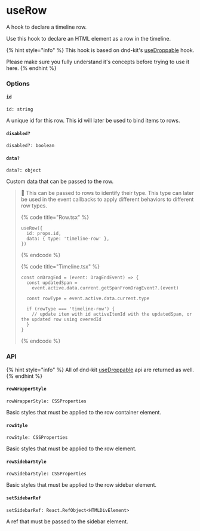 # useRow

A hook to declare a timeline row.

Use this hook to declare an HTML element as a row in the timeline.

{% hint style="info" %}
This hook is based on dnd-kit's [useDroppable](https://docs.dndkit.com/api-documentation/droppable/usedroppable) hook.

Please make sure you fully understand it's concepts before trying to use it here.
{% endhint %}

### Options

#### `id`

```tsx
id: string
```

A unique id for this row. This id will later be used to bind items to rows.

#### `disabled?`

```tsx
disabled?: boolean
```

#### `data?`

```tsx
data?: object
```

Custom data that can be passed to the row.

> 🧠 This can be passed to rows to identify their type. This type can later be used in the event callbacks to apply different behaviors to different row types.
>
> {% code title="Row.tsx" %}
> ```tsx
> useRow({
>   id: props.id,
>   data: { type: 'timeline-row' },
> })
> ```
> {% endcode %}
>
> {% code title="Timeline.tsx" %}
> ```tsx
> const onDragEnd = (event: DragEndEvent) => {
>   const updatedSpan =
>     event.active.data.current.getSpanFromDragEvent?.(event)
>
>   const rowType = event.active.data.current.type
>   
>   if (rowType === 'timeline-row') {
>     // update item with id activeItemId with the updatedSpan, or the updated row using overedId
>   }
> }
> ```
> {% endcode %}



### API

{% hint style="info" %}
All of dnd-kit [useDroppable](https://docs.dndkit.com/api-documentation/droppable/usedroppable#properties) api are returned as well.
{% endhint %}

#### `rowWrapperStyle`

```tsx
rowWrapperStyle: CSSProperties
```

Basic styles that must be applied to the row container element.

#### `rowStyle`

```tsx
rowStyle: CSSProperties
```

Basic styles that must be applied to the row element.

#### `rowSidebarStyle`

```tsx
rowSidebarStyle: CSSProperties
```

Basic styles that must be applied to the row sidebar element.

#### `setSidebarRef`

```tsx
setSidebarRef: React.RefObject<HTMLDivElement>
```

A ref that must be passed to the sidebar element.
